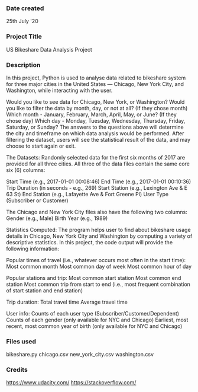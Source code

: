 ### Date created
25th July '20

### Project Title
US Bikeshare Data Analysis Project

### Description
In this project, Python is used to analyse data related to bikeshare system for three major cities in the United States — Chicago, New York City, and Washington, while interacting with the user.

Would you like to see data for Chicago, New York, or Washington?
Would you like to filter the data by month, day, or not at all?
(If they chose month) Which month - January, February, March, April, May, or June?
(If they chose day) Which day - Monday, Tuesday, Wednesday, Thursday, Friday, Saturday, or Sunday?
The answers to the questions above will determine the city and timeframe on which data analysis would be performed. After filtering the dataset, users will see the statistical result of the data, and may choose to start again or exit.

The Datasets:
Randomly selected data for the first six months of 2017 are provided for all three cities. All three of the data files contain the same core six (6) columns:

Start Time (e.g., 2017-01-01 00:08:46)
End Time (e.g., 2017-01-01 00:10:36)
Trip Duration (in seconds - e.g., 269)
Start Station (e.g., Lexington Ave & E 63 St)
End Station (e.g., Lafayette Ave & Fort Greene Pl)
User Type (Subscriber or Customer)

The Chicago and New York City files also have the following two columns:
Gender (e.g., Male)
Birth Year (e.g., 1989)

Statistics Computed:
The program helps user to find about bikeshare usage details in Chicago, New York City and Washington by computing a variety of descriptive statistics. In this project, the code output will provide the following information:

Popular times of travel (i.e., whatever occurs most often in the start time):
Most common month
Most common day of week
Most common hour of day

Popular stations and trip:
Most common start station
Most common end station
Most common trip from start to end (i.e., most frequent combination of start station and end station)

Trip duration:
Total travel time
Average travel time

User info:
Counts of each user type (Subscriber/Customer/Dependent)
Counts of each gender (only available for NYC and Chicago)
Earliest, most recent, most common year of birth (only available for NYC and Chicago)


### Files used
bikeshare.py
chicago.csv
new_york_city.csv
washington.csv

### Credits
https://www.udacity.com/
https://stackoverflow.com/